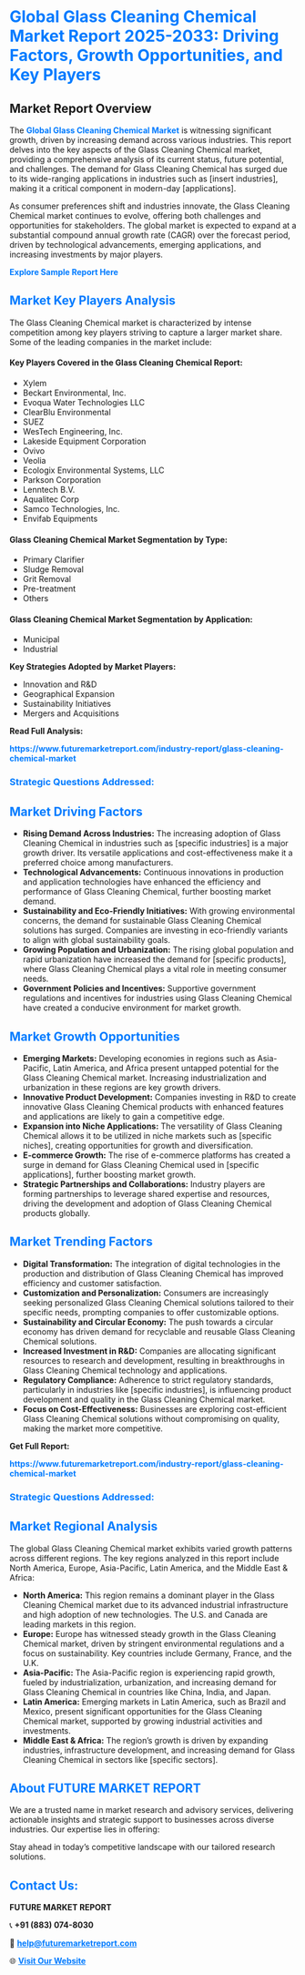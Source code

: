 <h1 style="color: #007BFF;">Global Glass Cleaning Chemical Market Report 2025-2033: Driving Factors, Growth Opportunities, and Key Players</h1>

<section id="overview">
<h2>Market Report Overview</h2>
<p>The <a href="https://www.futuremarketreport.com/industry-report/glass-cleaning-chemical-market" style="color: #007BFF; text-decoration: none;"><strong>Global Glass Cleaning Chemical Market</strong></a> is witnessing significant growth, driven by increasing demand across various industries. This report delves into the key aspects of the Glass Cleaning Chemical market, providing a comprehensive analysis of its current status, future potential, and challenges. The demand for Glass Cleaning Chemical has surged due to its wide-ranging applications in industries such as [insert industries], making it a critical component in modern-day [applications].</p>
<p>As consumer preferences shift and industries innovate, the Glass Cleaning Chemical market continues to evolve, offering both challenges and opportunities for stakeholders. The global market is expected to expand at a substantial compound annual growth rate (CAGR) over the forecast period, driven by technological advancements, emerging applications, and increasing investments by major players.</p>
</section>

<section id="overview">
<p><a href="https://www.futuremarketreport.com/request-sample/reportId=31788" style="color: #007BFF; text-decoration: none;"><strong>Explore Sample Report Here</strong></a></p>
</section>

<section id="key-players">
<h2 style="color: #007BFF;">Market Key Players Analysis</h2>
<p>The Glass Cleaning Chemical market is characterized by intense competition among key players striving to capture a larger market share. Some of the leading companies in the market include:</p>
<h4>Key Players Covered in the Glass Cleaning Chemical Report:</h4>
<ul><li>Xylem</li><li>Beckart Environmental, Inc.</li><li>Evoqua Water Technologies LLC</li><li>ClearBlu Environmental</li><li>SUEZ</li><li>WesTech Engineering, Inc.</li><li>Lakeside Equipment Corporation</li><li>Ovivo</li><li>Veolia</li><li>Ecologix Environmental Systems, LLC</li><li>Parkson Corporation</li><li>Lenntech B.V.</li><li>Aqualitec Corp</li><li>Samco Technologies, Inc.</li><li>Envifab Equipments</li></ul>
<h4>Glass Cleaning Chemical Market Segmentation by Type:</h4>
<ul><li>Primary Clarifier</li><li>Sludge Removal</li><li>Grit Removal</li><li>Pre-treatment</li><li>Others</li></ul>

<h4>Glass Cleaning Chemical Market Segmentation by Application:</h4>
<ul><li>Municipal</li><li>Industrial</li></ul>
<p><strong>Key Strategies Adopted by Market Players:</strong></p>
<ul>
<li>Innovation and R&D</li>
<li>Geographical Expansion</li>
<li>Sustainability Initiatives</li>
<li>Mergers and Acquisitions</li>
</ul>
</section>

<section>
<p><strong>Read Full Analysis: </strong></p><a href="https://www.futuremarketreport.com/industry-report/glass-cleaning-chemical-market" style="color: #007BFF; text-decoration: none;"><strong>https://www.futuremarketreport.com/industry-report/glass-cleaning-chemical-market</strong></a>
<h3 style="color: #007BFF;">Strategic Questions Addressed:</h3>
</section>

<section id="driving-factors">
<h2 style="color: #007BFF;">Market Driving Factors</h2>
<ul>
<li><strong>Rising Demand Across Industries:</strong> The increasing adoption of Glass Cleaning Chemical in industries such as [specific industries] is a major growth driver. Its versatile applications and cost-effectiveness make it a preferred choice among manufacturers.</li>
<li><strong>Technological Advancements:</strong> Continuous innovations in production and application technologies have enhanced the efficiency and performance of Glass Cleaning Chemical, further boosting market demand.</li>
<li><strong>Sustainability and Eco-Friendly Initiatives:</strong> With growing environmental concerns, the demand for sustainable Glass Cleaning Chemical solutions has surged. Companies are investing in eco-friendly variants to align with global sustainability goals.</li>
<li><strong>Growing Population and Urbanization:</strong> The rising global population and rapid urbanization have increased the demand for [specific products], where Glass Cleaning Chemical plays a vital role in meeting consumer needs.</li>
<li><strong>Government Policies and Incentives:</strong> Supportive government regulations and incentives for industries using Glass Cleaning Chemical have created a conducive environment for market growth.</li>
</ul>
</section>

<section id="growth-opportunities">
<h2 style="color: #007BFF;">Market Growth Opportunities</h2>
<ul>
<li><strong>Emerging Markets:</strong> Developing economies in regions such as Asia-Pacific, Latin America, and Africa present untapped potential for the Glass Cleaning Chemical market. Increasing industrialization and urbanization in these regions are key growth drivers.</li>
<li><strong>Innovative Product Development:</strong> Companies investing in R&D to create innovative Glass Cleaning Chemical products with enhanced features and applications are likely to gain a competitive edge.</li>
<li><strong>Expansion into Niche Applications:</strong> The versatility of Glass Cleaning Chemical allows it to be utilized in niche markets such as [specific niches], creating opportunities for growth and diversification.</li>
<li><strong>E-commerce Growth:</strong> The rise of e-commerce platforms has created a surge in demand for Glass Cleaning Chemical used in [specific applications], further boosting market growth.</li>
<li><strong>Strategic Partnerships and Collaborations:</strong> Industry players are forming partnerships to leverage shared expertise and resources, driving the development and adoption of Glass Cleaning Chemical products globally.</li>
</ul>
</section>

<section id="trending-factors">
<h2 style="color: #007BFF;">Market Trending Factors</h2>
<ul>
<li><strong>Digital Transformation:</strong> The integration of digital technologies in the production and distribution of Glass Cleaning Chemical has improved efficiency and customer satisfaction.</li>
<li><strong>Customization and Personalization:</strong> Consumers are increasingly seeking personalized Glass Cleaning Chemical solutions tailored to their specific needs, prompting companies to offer customizable options.</li>
<li><strong>Sustainability and Circular Economy:</strong> The push towards a circular economy has driven demand for recyclable and reusable Glass Cleaning Chemical solutions.</li>
<li><strong>Increased Investment in R&D:</strong> Companies are allocating significant resources to research and development, resulting in breakthroughs in Glass Cleaning Chemical technology and applications.</li>
<li><strong>Regulatory Compliance:</strong> Adherence to strict regulatory standards, particularly in industries like [specific industries], is influencing product development and quality in the Glass Cleaning Chemical market.</li>
<li><strong>Focus on Cost-Effectiveness:</strong> Businesses are exploring cost-efficient Glass Cleaning Chemical solutions without compromising on quality, making the market more competitive.</li>
</ul>
</section>

<section>
<p><strong>Get Full Report: </strong></p><a href="https://www.futuremarketreport.com/industry-report/glass-cleaning-chemical-market" style="color: #007BFF; text-decoration: none;"><strong>https://www.futuremarketreport.com/industry-report/glass-cleaning-chemical-market</strong></a>
<h3 style="color: #007BFF;">Strategic Questions Addressed:</h3>
</section>


<section id="regional-analysis">
<h2 style="color: #007BFF;">Market Regional Analysis</h2>
<p>The global Glass Cleaning Chemical market exhibits varied growth patterns across different regions. The key regions analyzed in this report include North America, Europe, Asia-Pacific, Latin America, and the Middle East & Africa:</p>
<ul>
<li><strong>North America:</strong> This region remains a dominant player in the Glass Cleaning Chemical market due to its advanced industrial infrastructure and high adoption of new technologies. The U.S. and Canada are leading markets in this region.</li>
<li><strong>Europe:</strong> Europe has witnessed steady growth in the Glass Cleaning Chemical market, driven by stringent environmental regulations and a focus on sustainability. Key countries include Germany, France, and the U.K.</li>
<li><strong>Asia-Pacific:</strong> The Asia-Pacific region is experiencing rapid growth, fueled by industrialization, urbanization, and increasing demand for Glass Cleaning Chemical in countries like China, India, and Japan.</li>
<li><strong>Latin America:</strong> Emerging markets in Latin America, such as Brazil and Mexico, present significant opportunities for the Glass Cleaning Chemical market, supported by growing industrial activities and investments.</li>
<li><strong>Middle East & Africa:</strong> The region’s growth is driven by expanding industries, infrastructure development, and increasing demand for Glass Cleaning Chemical in sectors like [specific sectors].</li>
</ul>
</section>

<footer>
<h2 style="color: #007BFF;">About FUTURE MARKET REPORT</h2>
<p>We are a trusted name in market research and advisory services, delivering actionable insights and strategic support to businesses across diverse industries. Our expertise lies in offering:</p>

<p>Stay ahead in today’s competitive landscape with our tailored research solutions.</p>

<h2 style="color: #007BFF;">Contact Us:</h2>
<p><strong>FUTURE MARKET REPORT</strong></p>
<p>📞 <strong>+91 (883) 074-8030</strong></p>
<p>📧 <strong><a href="mailto:help@futuremarketreport.com" style="color: #007BFF;">help@futuremarketreport.com</a></strong></p>
<p>🌐 <strong><a href="https://www.futuremarketreport.com/" style="color: #007BFF;">Visit Our Website</a></strong></p>
</footer>